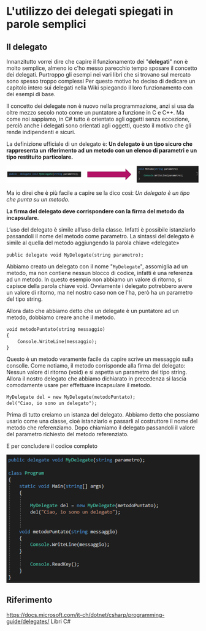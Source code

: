 # L'utilizzo dei delegati spiegati in parole semplici

## Il delegato
Innanzitutto vorrei dire che capire il funzionamento dei "**delegati**" non è molto semplice, almeno io c'ho messo parecchio tempo sposare il concetto dei delegati.
Purtroppo gli esempi nei vari libri che si trovano sul mercato sono spesso troppo complessi
Per questo motivo ho deciso di dedicare un capitolo intero sui delegati nella Wiki spiegando il loro funzionamento con dei esempi di base.

Il concetto dei delegate non è nuovo nella programmazione, anzi si usa da oltre mezzo secolo noto come un puntatore a funzione in C e C++.
Ma come noi sappiamo, in C# tutto è orientato agli oggetti senza eccezione, perciò anche i delegati sono orientati agli oggetti, questo il motivo che gli rende indipendenti e sicuri.

La definizione ufficiale di un delegato è:
**Un delegato è un tipo sicuro che rappresenta un riferimento ad un metodo con un elenco di parametri e un tipo restituito particolare.**

 ![image.png](img/puntatore-delegati.png)

Ma io direi che è più facile a capire se la dico così:
_Un delegato è un tipo che punta su un metodo._

**La firma del delegato deve corrispondere con la firma del metodo da incapsulare.**

L’uso del delegato è simile all’uso della classe. Infatti è possibile istanziarlo passandoli il nome del metodo come parametro.
La sintassi del delegato è simile al quella del metodo aggiungendo la parola chiave «delegate»

`public delegate void MyDelegate(string parametro);`

Abbiamo creato un delegato con il nome "`MyDelegate`", assomiglia ad un metodo, ma non contiene nessun blocco di codice, infatti è una referenza ad un metodo.
In questo esempio non abbiamo un valore di ritorno, si capisce della parola chiave void. Ovviamente i delegato potrebbero avere un valore di ritorno, ma nel nostro caso non ce l'ha, però ha un parametro del tipo string.

Allora dato che abbiamo detto che un delegate è un puntatore ad un metodo, dobbiamo creare anche il metodo.


```
void metodoPuntato(string messaggio)
{
    Console.WriteLine(messaggio);
}
```


Questo è un metodo veramente facile da capire scrive un messaggio sulla consolle.
Come notiamo, il metodo corrisponde alla firma del delegato: Nessun valore di ritorno (void) e si aspetta un parametro del tipo string.
Allora il nostro delegato che abbiamo dichiarato in precedenza si lascia comodamente usare per effettuare incapsulare il metodo.


```
MyDelegate del = new MyDelegate(metodoPuntato);
del("Ciao, io sono un delegato");
```

Prima di tutto creiamo un istanza del delegato. Abbiamo detto che possiamo usarlo come una classe, cioè istanziarlo e passarli al costruttore il nome del metodo che referenziamo.
Dopo chiamiamo il delegato passandoli il valore del parametro richiesto del metodo referenziato.

E per concludere il codice completo

![image.png](img/source.png)

## Riferimento
https://docs.microsoft.com/it-ch/dotnet/csharp/programming-guide/delegates/
Libri C#
